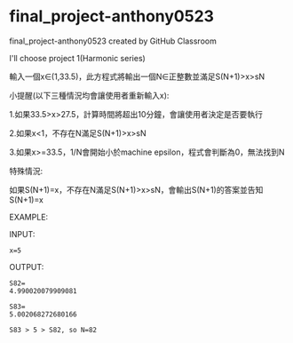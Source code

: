# final_project-anthony0523
final_project-anthony0523 created by GitHub Classroom

I'll choose project 1(Harmonic series)

輸入一個x∈(1,33.5)，此方程式將輸出一個N∈正整數並滿足S(N+1)>x>sN

小提醒(以下三種情況均會讓使用者重新輸入x):

1.如果33.5>x>27.5，計算時間將超出10分鐘，會讓使用者決定是否要執行

2.如果x<1，不存在N滿足S(N+1)>x>sN

3.如果x>=33.5，1/N會開始小於machine epsilon，程式會判斷為0，無法找到N

特殊情況:

如果S(N+1)=x，不存在N滿足S(N+1)>x>sN，會輸出S(N+1)的答案並告知S(N+1)=x

EXAMPLE:

INPUT:

    x=5
   
OUTPUT:

    S82=
    4.990020079909081

    S83=
    5.002068272680166

    S83 > 5 > S82, so N=82

